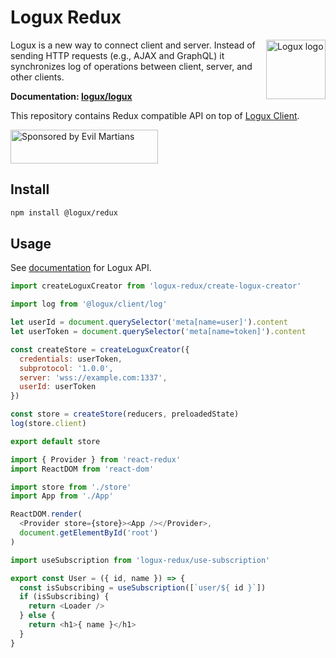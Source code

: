 # Logux Redux

<img align="right" width="95" height="95" title="Logux logo"
     src="https://cdn.rawgit.com/logux/logux/master/logo.svg">

Logux is a new way to connect client and server. Instead of sending
HTTP requests (e.g., AJAX and GraphQL) it synchronizes log of operations
between client, server, and other clients.

**Documentation: [logux/logux]**

This repository contains Redux compatible API on top of [Logux Client].

<a href="https://evilmartians.com/?utm_source=logux-redux">
  <img src="https://evilmartians.com/badges/sponsored-by-evil-martians.svg"
       alt="Sponsored by Evil Martians" width="236" height="54">
</a>

[Logux Client]: https://github.com/logux/client
[logux/logux]: https://github.com/logux/logux

## Install

```sh
npm install @logux/redux
```

## Usage

See [documentation] for Logux API.

```js
import createLoguxCreator from 'logux-redux/create-logux-creator'

import log from '@logux/client/log'

let userId = document.querySelector('meta[name=user]').content
let userToken = document.querySelector('meta[name=token]').content

const createStore = createLoguxCreator({
  credentials: userToken,
  subprotocol: '1.0.0',
  server: 'wss://example.com:1337',
  userId: userToken
})

const store = createStore(reducers, preloadedState)
log(store.client)

export default store
```

```js
import { Provider } from 'react-redux'
import ReactDOM from 'react-dom'

import store from './store'
import App from './App'

ReactDOM.render(
  <Provider store={store}><App /></Provider>,
  document.getElementById('root')
)
```

```js
import useSubscription from 'logux-redux/use-subscription'

export const User = ({ id, name }) => {
  const isSubscribing = useSubscription([`user/${ id }`])
  if (isSubscribing) {
    return <Loader />
  } else {
    return <h1>{ name }</h1>
  }
}
```

[documentation]: https://github.com/logux/logux
